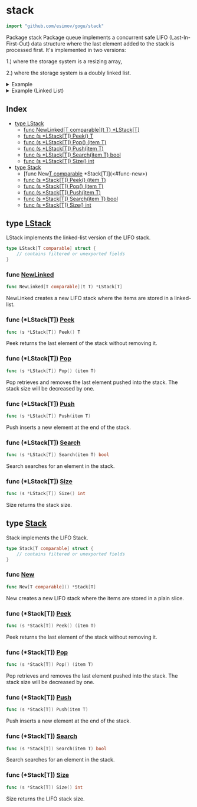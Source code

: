 <!-- Code generated by gomarkdoc. DO NOT EDIT -->

# stack

```go
import "github.com/esimov/gogu/stack"
```

Package stack Package queue implements a concurrent safe LIFO \(Last\-In\-First\-Out\) data structure where the last element added to the stack is processed first. It's implemented in two versions:

1.\) where the storage system is a resizing array,

2.\) where the storage system is a doubly linked list.

<details><summary>Example</summary>
<p>

```go
{
	stack := New[string]()

	stack.Push("foo")
	fmt.Println(stack.Size())
	fmt.Println(stack.Peek())
	stack.Push("bar")

	fmt.Println(stack.Pop())
	fmt.Println(stack.Search("foo"))
	fmt.Println(stack.Peek())

}
```

#### Output

```
1
foo
bar
true
foo
```

</p>
</details>

<details><summary>Example (Linked List)</summary>
<p>

```go
{
	l := NewLinked("foo")
	fmt.Println(l.Size())
	fmt.Println(l.Peek())

	l.Push("bar")
	fmt.Println(l.Peek())

	fmt.Println(l.Pop())
	fmt.Println(l.Peek())
	fmt.Println(l.Search("foo"))

}
```

#### Output

```
1
foo
bar
foo
foo
true
```

</p>
</details>

## Index

- [type LStack](<#type-lstack>)
  - [func NewLinked[T comparable](t T) *LStack[T]](<#func-newlinked>)
  - [func (s *LStack[T]) Peek() T](<#func-lstackt-peek>)
  - [func (s *LStack[T]) Pop() (item T)](<#func-lstackt-pop>)
  - [func (s *LStack[T]) Push(item T)](<#func-lstackt-push>)
  - [func (s *LStack[T]) Search(item T) bool](<#func-lstackt-search>)
  - [func (s *LStack[T]) Size() int](<#func-lstackt-size>)
- [type Stack](<#type-stack>)
  - [func New[T comparable]() *Stack[T]](<#func-new>)
  - [func (s *Stack[T]) Peek() (item T)](<#func-stackt-peek>)
  - [func (s *Stack[T]) Pop() (item T)](<#func-stackt-pop>)
  - [func (s *Stack[T]) Push(item T)](<#func-stackt-push>)
  - [func (s *Stack[T]) Search(item T) bool](<#func-stackt-search>)
  - [func (s *Stack[T]) Size() int](<#func-stackt-size>)


## type [LStack](<https://github.com/esimov/gogu/blob/master/stack/lstack.go#L17-L21>)

LStack implements the linked\-list version of the LIFO stack.

```go
type LStack[T comparable] struct {
    // contains filtered or unexported fields
}
```

### func [NewLinked](<https://github.com/esimov/gogu/blob/master/stack/lstack.go#L24>)

```go
func NewLinked[T comparable](t T) *LStack[T]
```

NewLinked creates a new LIFO stack where the items are stored in a linked\-list.

### func \(\*LStack\[T\]\) [Peek](<https://github.com/esimov/gogu/blob/master/stack/lstack.go#L56>)

```go
func (s *LStack[T]) Peek() T
```

Peek returns the last element of the stack without removing it.

### func \(\*LStack\[T\]\) [Pop](<https://github.com/esimov/gogu/blob/master/stack/lstack.go#L43>)

```go
func (s *LStack[T]) Pop() (item T)
```

Pop retrieves and removes the last element pushed into the stack. The stack size will be decreased by one.

### func \(\*LStack\[T\]\) [Push](<https://github.com/esimov/gogu/blob/master/stack/lstack.go#L33>)

```go
func (s *LStack[T]) Push(item T)
```

Push inserts a new element at the end of the stack.

### func \(\*LStack\[T\]\) [Search](<https://github.com/esimov/gogu/blob/master/stack/lstack.go#L64>)

```go
func (s *LStack[T]) Search(item T) bool
```

Search searches for an element in the stack.

### func \(\*LStack\[T\]\) [Size](<https://github.com/esimov/gogu/blob/master/stack/lstack.go#L76>)

```go
func (s *LStack[T]) Size() int
```

Size returns the stack size.

## type [Stack](<https://github.com/esimov/gogu/blob/master/stack/stack.go#L6-L9>)

Stack implements the LIFO Stack.

```go
type Stack[T comparable] struct {
    // contains filtered or unexported fields
}
```

### func [New](<https://github.com/esimov/gogu/blob/master/stack/stack.go#L12>)

```go
func New[T comparable]() *Stack[T]
```

New creates a new LIFO stack where the items are stored in a plain slice.

### func \(\*Stack\[T\]\) [Peek](<https://github.com/esimov/gogu/blob/master/stack/stack.go#L42>)

```go
func (s *Stack[T]) Peek() (item T)
```

Peek returns the last element of the stack without removing it.

### func \(\*Stack\[T\]\) [Pop](<https://github.com/esimov/gogu/blob/master/stack/stack.go#L27>)

```go
func (s *Stack[T]) Pop() (item T)
```

Pop retrieves and removes the last element pushed into the stack. The stack size will be decreased by one.

### func \(\*Stack\[T\]\) [Push](<https://github.com/esimov/gogu/blob/master/stack/stack.go#L19>)

```go
func (s *Stack[T]) Push(item T)
```

Push inserts a new element at the end of the stack.

### func \(\*Stack\[T\]\) [Search](<https://github.com/esimov/gogu/blob/master/stack/stack.go#L54>)

```go
func (s *Stack[T]) Search(item T) bool
```

Search searches for an element in the stack.

### func \(\*Stack\[T\]\) [Size](<https://github.com/esimov/gogu/blob/master/stack/stack.go#L68>)

```go
func (s *Stack[T]) Size() int
```

Size returns the LIFO stack size.



